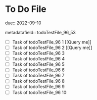 # To Do File

due:: 2022-09-10

metadatafield:: todoTestFile_96_53

- [ ] Task of todoTestFile_96 1 [[Query me]]
- [ ] Task of todoTestFile_96 2 [[Query me]]
- [ ] Task of todoTestFile_96 3
- [ ] Task of todoTestFile_96 4
- [ ] Task of todoTestFile_96 5
- [ ] Task of todoTestFile_96 6
- [ ] Task of todoTestFile_96 7
- [ ] Task of todoTestFile_96 8
- [ ] Task of todoTestFile_96 9
- [ ] Task of todoTestFile_96 10